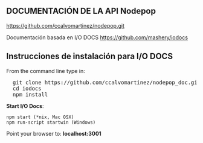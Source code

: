
DOCUMENTACIÓN DE LA API Nodepop
--------------------------------------

https://github.com/ccalvomartinez/nodepop.git

Documentación basada en I/O DOCS
https://github.com/mashery/iodocs

## Instrucciones de instalación para I/O DOCS

From the command line type in:
<pre>  git clone https://github.com/ccalvomartinez/nodepop_doc.git
  cd iodocs
  npm install
</pre>

**Start I/O Docs**:

```
npm start (*nix, Mac OSX)
npm run-script startwin (Windows)
```
Point your browser to: **localhost:3001**

